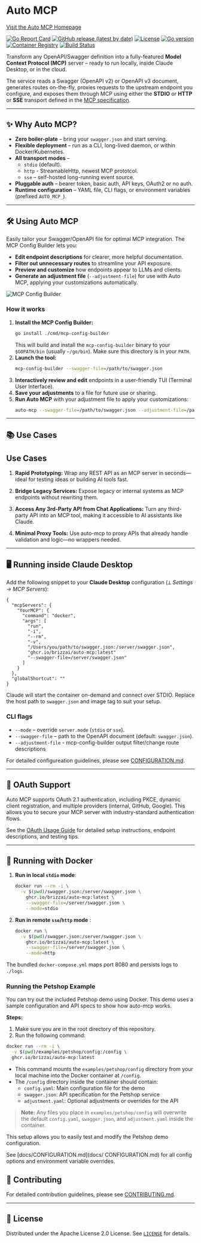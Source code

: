 # Auto MCP

[Visit the Auto MCP Homepage](https://automcp.brizz.ai/)

[![Go Report Card](https://goreportcard.com/badge/github.com/brizzai/auto-mcp)](https://goreportcard.com/report/github.com/brizzai/auto-mcp)
[![GitHub release (latest by date)](https://img.shields.io/github/v/release/brizzai/auto-mcp)](https://github.com/brizzai/auto-mcp/releases/latest)
[![License](https://img.shields.io/badge/License-Apache%202.0-blue.svg)](https://opensource.org/licenses/Apache-2.0)
[![Go version](https://img.shields.io/github/go-mod/go-version/brizzai/auto-mcp)](https://golang.org/doc/devel/release.html)
[![Container Registry](https://img.shields.io/badge/container-ghcr.io-blue)](https://github.com/brizzai/auto-mcp/pkgs/container/auto-mcp)
[![Build Status](https://img.shields.io/github/actions/workflow/status/brizzai/auto-mcp/auto-mcp-tests.yml?branch=master)](https://github.com/brizzai/auto-mcp/actions/workflows/auto-mcp-tests.yml)

Transform any OpenAPI/Swagger definition into a fully-featured **Model Context Protocol (MCP)** server – ready to run locally, inside Claude Desktop, or in the cloud.

The service reads a Swagger (OpenAPI v2) or OpenAPI v3 document, generates routes on-the-fly, proxies requests to the upstream endpoint you configure, and exposes them through MCP using either the **STDIO** or **HTTP** or **SSE** transport defined in the [MCP specification](https://modelcontextprotocol.io/introduction).

---

## ✨ Why Auto MCP?

- **Zero boiler-plate** – bring your `swagger.json` and start serving.
- **Flexible deployment** – run as a CLI, long-lived daemon, or within Docker/Kubernetes.
- **All transport modes** –
  - `stdio` (default).
  - `http` - StreamableHttp, newest MCP prototcol.
  - `sse` – self-hosted long-running event source.
- **Pluggable auth** – bearer token, basic auth, API keys, OAuth2 or no auth.
- **Runtime configuration** – YAML file, CLI flags, or environment variables (prefixed `AUTO_MCP_`).

---

## 🛠️ Using Auto MCP

Easily tailor your Swagger/OpenAPI file for optimal MCP integration. The MCP Config Builder lets you:

- **Edit endpoint descriptions** for clearer, more helpful documentation.
- **Filter out unnecessary routes** to streamline your API exposure.
- **Preview and customize** how endpoints appear to LLMs and clients.
- **Generate an adjustment file** (`--adjustment-file`) for use with Auto MCP, applying your customizations automatically.

![MCP Config Builder](docs/mcp-config-builder.gif)

### How it works

1. **Install the MCP Config Builder:**
   ```bash
   go install ./cmd/mcp-config-builder
   ```
   This will build and install the `mcp-config-builder` binary to your `$GOPATH/bin` (usually `~/go/bin`). Make sure this directory is in your `PATH`.
2. **Launch the tool:**
   ```bash
   mcp-config-builder --swagger-file=/path/to/swagger.json
   ```
3. **Interactively review and edit** endpoints in a user-friendly TUI (Terminal User Interface).
4. **Save your adjustments** to a file for future use or sharing.
5. **Run Auto MCP** with your adjustment file to apply your customizations:
   ```bash
   auto-mcp --swagger-file=/path/to/swagger.json --adjustment-file=/path/to/adjustments.json
   ```

---

## 📚 Use Cases

## Use Cases

1. **Rapid Prototyping:** Wrap any REST API as an MCP server in seconds—ideal for testing ideas or building AI tools fast.

2. **Bridge Legacy Services:** Expose legacy or internal systems as MCP endpoints without rewriting them.

3. **Access Any 3rd-Party API from Chat Applications:** Turn any third-party API into an MCP tool, making it accessible to AI assistants like Claude.

4. **Minimal Proxy Tools:** Use auto-mcp to proxy APIs that already handle validation and logic—no wrappers needed.

---

## 🖥️ Running inside Claude Desktop

Add the following snippet to your **Claude Desktop** configuration (⟂ _Settings → MCP Servers_):

```jsonc
{
  "mcpServers": {
    "YourMCP": {
      "command": "docker",
      "args": [
        "run",
        "-i",
        "--rm",
        "-v",
        "/Users/you/path/to/swagger.json:/server/swagger.json",
        "ghcr.io/brizzai/auto-mcp:latest"
        "--swagger-file=/server/swagger.json"
      ]
    }
  },
  "globalShortcut": ""
}
```

Claude will start the container on-demand and connect over STDIO. Replace the host path to `swagger.json` and image tag to suit your setup.

### CLI flags

- `--mode` – override `server.mode` (`stdio` or `sse`).
- `--swagger-file` – path to the OpenAPI document (default: `swagger.json`).
- `--adjustment-file` - mcp-config-builder output filter/change route descriptions

For detailed configureation guidelines, please see [CONFIGURATION.md](docs/CONFIGURATION.md).

---

## 🔐 OAuth Support

Auto MCP supports OAuth 2.1 authentication, including PKCE, dynamic client registration, and multiple providers (internal, GitHub, Google). This allows you to secure your MCP server with industry-standard authentication flows.

See the [OAuth Usage Guide](docs/OAUTH.md) for detailed setup instructions, endpoint descriptions, and testing tips.

---

## 🐳 Running with Docker

1. **Run in local `stdio` mode**:

   ```bash
   docker run --rm -i \
     -v $(pwd)/swagger.json:/server/swagger.json \
       ghcr.io/brizzai/auto-mcp:latest \
       --swagger-file=/server/swagger.json \
       --mode=stdio
   ```

2. **Run in remote `sse`/`http` mode** :

   ```bash
   docker run \
     -v $(pwd)/swagger.json:/server/swagger.json \
       ghcr.io/brizzai/auto-mcp:latest \
       --swagger-file=/server/swagger.json \
       --mode=http
   ```

The bundled `docker-compose.yml` maps port 8080 and persists logs to `./logs`.

### Running the Petshop Example

You can try out the included Petshop demo using Docker. This demo uses a sample configuration and API specs to show how auto-mcp works.

**Steps:**

1. Make sure you are in the root directory of this repository.
2. Run the following command:

```bash
docker run --rm -i \
  -v $(pwd)/examples/petshop/config:/config \
  ghcr.io/brizzai/auto-mcp:latest
```

- This command mounts the `examples/petshop/config` directory from your local machine into the Docker container at `/config`.
- The `/config` directory inside the container should contain:
  - `config.yaml`: Main configuration file for the demo
  - `swagger.json`: API specification for the Petshop service
  - `adjustment.yaml`: Optional adjustments or overrides for the API

> **Note:**
> Any files you place in `examples/petshop/config` will overwrite the default `config.yaml`, `swagger.json`, and `adjustment.yaml` inside the container.

This setup allows you to easily test and modify the Petshop demo configuration.

See [docs/CONFIGURATION.md](docs/
CONFIGURATION.md) for all config options
and environment variable overrides.

## 🤝 Contributing

For detailed contribution guidelines, please see [CONTRIBUTING.md](.github/CONTRIBUTING.md).

---

## 📄 License

Distributed under the Apache License 2.0 License. See [`LICENSE`](LICENSE) for details.
